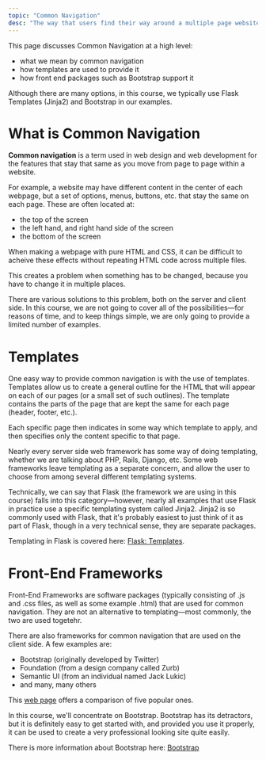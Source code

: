 ```yaml
---
topic: "Common Navigation"
desc: "The way that users find their way around a multiple page website"
---
```


This page discusses Common Navigation at a high level:

* what we mean by common navigation
* how templates are used to provide it
* how front end packages such as Bootstrap support it

Although there are many options, in this course, we typically use Flask Templates (Jinja2) and Bootstrap in our examples.   

# What is Common Navigation

<b>Common navigation</b> is a term used in web design and web development for the features that stay that same as you move from
page to page within a website.

For example, a website may have different content in the center of each webpage, but a set of options, menus, buttons, etc. that stay the same
on each page.  These are often located at:

* the top of the screen
* the left hand, and right hand side of the screen
* the bottom of the screen

When making a webpage with pure HTML and CSS, it can be difficult to acheive these effects without repeating HTML code across multiple files.

This creates a problem when something has to be changed, because you have to change it in multiple places.

There are various solutions to this problem, both on the server and client side.   In this course, we are not going to cover all of the 
possibilities&mdash;for reasons of time, and to keep things simple, we are only going to provide a limited number of examples.

# Templates

One easy way to provide common navigation is with the use of templates.   Templates allow us to create a general outline
for the HTML that will appear on each of our pages (or a small set of such outlines).   The template contains the parts of the page that
are kept the same for each page (header, footer, etc.).    

Each specific page then indicates in some way which template to apply, and then specifies only the content specific to that 
page.


Nearly every server side web framework has some way of doing templating, whether we are talking about PHP, Rails, Django, etc.  Some web frameworks
leave templating as a separate concern, and allow the user to choose from among several different templating systems.

Technically, we can say that Flask (the framework we are using in this course) falls into this category&mdash;however, nearly all
examples that use Flask in practice use a specific templating system called Jinja2.   Jinja2 is so commonly used with 
Flask, that it's probably easiest to just think of it as part of Flask, though in a very technical sense, they are separate
packages.

Templating in Flask is covered here: [Flask: Templates](/topics/flask_templates/).


# Front-End Frameworks 

Front-End Frameworks are software packages (typically consisting of .js and .css files, as well as some example .html)
that are used for common navigation.  They are not an alternative to templating&mdash;most commonly, the two are used togetehr.

There are also frameworks for common navigation that are used on the client side. A few examples are:

* Bootstrap (originally developed by Twitter)
* Foundation (from a design company called Zurb)
* Semantic UI (from an individual named Jack Lukic)
* and many, many others

This [web page](https://www.sitepoint.com/5-most-popular-frontend-frameworks-compared/) offers a comparison of five popular ones.

In this course, we'll concentrate on Bootstrap.  Bootstrap has its detractors, but it is definitely easy to get started with, and provided
you use it properly, it can be used to create a very professional looking site quite easily.

There is more information about Bootstrap here: [Bootstrap](/topics/bootstrap/)


